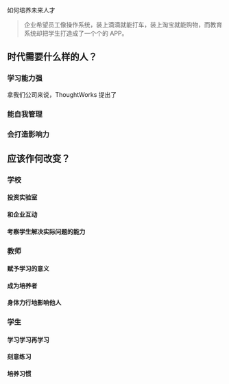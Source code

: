 如何培养未来人才

>企业希望员工像操作系统，装上滴滴就能打车，装上淘宝就能购物，而教育系统却把学生打造成了一个个的 APP。

## 时代需要什么样的人？
### 学习能力强
拿我们公司来说，ThoughtWorks 提出了
### 能自我管理
### 会打造影响力

## 应该作何改变？
### 学校
#### 投资实验室
#### 和企业互动
#### 考察学生解决实际问题的能力

### 教师
#### 赋予学习的意义
#### 成为培养者
#### 身体力行地影响他人

### 学生
#### 学习学习再学习
#### 刻意练习
#### 培养习惯
